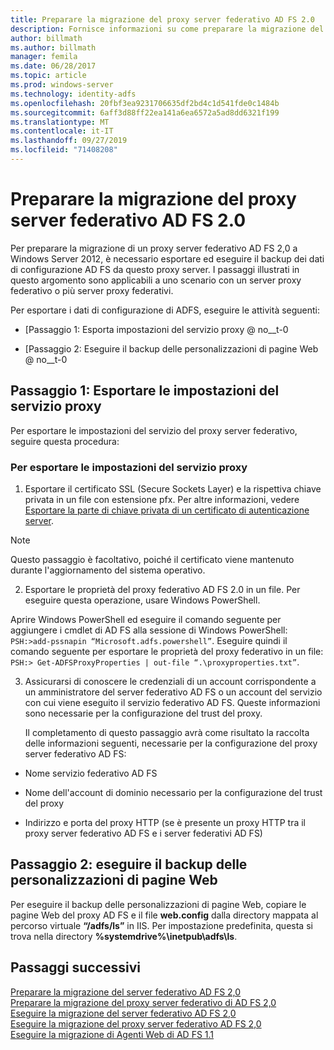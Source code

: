 ```yaml
---
title: Preparare la migrazione del proxy server federativo AD FS 2.0
description: Fornisce informazioni su come preparare la migrazione del proxy del server di AD FS a Windows Server 2012.
author: billmath
ms.author: billmath
manager: femila
ms.date: 06/28/2017
ms.topic: article
ms.prod: windows-server
ms.technology: identity-adfs
ms.openlocfilehash: 20fbf3ea9231706635df2bd4c1d541fde0c1484b
ms.sourcegitcommit: 6aff3d88ff22ea141a6ea6572a5ad8dd6321f199
ms.translationtype: MT
ms.contentlocale: it-IT
ms.lasthandoff: 09/27/2019
ms.locfileid: "71408208"
---
```

# <a name="prepare-to-migrate-the-ad-fs-20-federation-server-proxy"></a>Preparare la migrazione del proxy server federativo AD FS 2.0

Per preparare la migrazione di un proxy server federativo AD FS 2,0 a Windows Server 2012, è necessario esportare ed eseguire il backup dei dati di configurazione AD FS da questo proxy server.  I passaggi illustrati in questo argomento sono applicabili a uno scenario con un server proxy federativo o più server proxy federativi.  
  
 Per esportare i dati di configurazione di ADFS, eseguire le attività seguenti:  
  
-   [Passaggio 1: Esporta impostazioni del servizio proxy @ no__t-0  
  
-   [Passaggio 2: Eseguire il backup delle personalizzazioni di pagine Web @ no__t-0  
  
##  <a name="step-1-export-proxy-service-settings"></a>Passaggio 1: Esportare le impostazioni del servizio proxy  
 Per esportare le impostazioni del servizio del proxy server federativo, seguire questa procedura:  
  
### <a name="to-export-proxy-service-settings"></a>Per esportare le impostazioni del servizio proxy  
  
1.  Esportare il certificato SSL (Secure Sockets Layer) e la rispettiva chiave privata in un file con estensione pfx. Per altre informazioni, vedere [Esportare la parte di chiave privata di un certificato di autenticazione server](export-the-private-key-portion-of-a-server-authentication-certificate.md).  
  
> [!NOTE]
>  Questo passaggio è facoltativo, poiché il certificato viene mantenuto durante l'aggiornamento del sistema operativo.  
  
2. Esportare le proprietà del proxy federativo AD FS 2.0 in un file. Per eseguire questa operazione, usare Windows PowerShell.  
  
Aprire Windows PowerShell ed eseguire il comando seguente per aggiungere i cmdlet di AD FS alla sessione di Windows PowerShell: `PSH:>add-pssnapin “Microsoft.adfs.powershell”`. Eseguire quindi il comando seguente per esportare le proprietà del proxy federativo in un file: `PSH:> Get-ADFSProxyProperties | out-file “.\proxyproperties.txt”`.  
  
3. Assicurarsi di conoscere le credenziali di un account corrispondente a un amministratore del server federativo AD FS o un account del servizio con cui viene eseguito il servizio federativo AD FS.  Queste informazioni sono necessarie per la configurazione del trust del proxy.  
  
   Il completamento di questo passaggio avrà come risultato la raccolta delle informazioni seguenti, necessarie per la configurazione del proxy server federativo AD FS:  
  
-   Nome servizio federativo AD FS  
  
-   Nome dell'account di dominio necessario per la configurazione del trust del proxy  
  
-   Indirizzo e porta del proxy HTTP (se è presente un proxy HTTP tra il proxy server federativo AD FS e i server federativi AD FS)  
  
##  <a name="step-2-back-up-webpage-customizations"></a>Passaggio 2: eseguire il backup delle personalizzazioni di pagine Web  
 Per eseguire il backup delle personalizzazioni di pagine Web, copiare le pagine Web del proxy AD FS e il file **web.config** dalla directory mappata al percorso virtuale **“/adfs/ls”** in IIS.  Per impostazione predefinita, questa si trova nella directory **%systemdrive%\inetpub\adfs\ls**.  
  
## <a name="next-steps"></a>Passaggi successivi
 [Preparare la migrazione del server federativo AD FS 2,0](prepare-to-migrate-ad-fs-fed-server.md)   
 [Preparare la migrazione del proxy server federativo di AD FS 2,0](prepare-to-migrate-ad-fs-fed-proxy.md)   
 [Eseguire la migrazione del server federativo AD FS 2,0](migrate-the-ad-fs-fed-server.md)   
 [Eseguire la migrazione del proxy server federativo AD FS 2,0](migrate-the-ad-fs-2-fed-server-proxy.md)   
 [Eseguire la migrazione di Agenti Web di AD FS 1.1](migrate-the-ad-fs-web-agent.md)